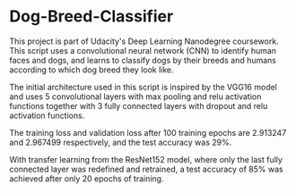 # Dog-Breed-Classifier

This project is part of Udacity's Deep Learning Nanodegree coursework.
This script uses a convolutional neural network (CNN) to identify human faces and dogs, and learns to classify dogs by their breeds and humans according to which dog breed they look like.

The initial architecture used in this script is inspired by the VGG16 model and uses 5 convolutional layers with max pooling and relu activation functions together with 3 fully connected layers with dropout and relu activation functions.

The training loss and validation loss after 100 training epochs are 2.913247 and 2.967499 respectively, and the test accuracy was 29%.

With transfer learning from the ResNet152 model, where only the last fully connected layer was redefined and retrained, a test accuracy of 85% was achieved after only 20 epochs of training.

